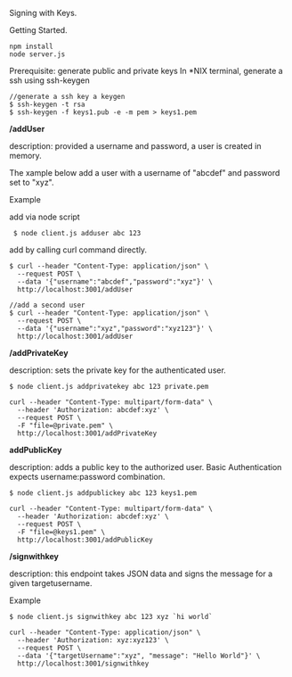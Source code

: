 Signing with Keys.

Getting Started.

```
npm install
node server.js
```

Prerequisite: generate public and private keys 
In *NIX terminal, generate a ssh using ssh-keygen


```code
//generate a ssh key a keygen
$ ssh-keygen -t rsa
$ ssh-keygen -f keys1.pub -e -m pem > keys1.pem
```

**/addUser** 

description:  provided a username and password, a user is created in memory.

The xample below add a user with a username of "abcdef" and password set to "xyz".

Example

add via node script
```code
 $ node client.js adduser abc 123
 ```

add by calling curl command directly.
```code
$ curl --header "Content-Type: application/json" \
  --request POST \
  --data '{"username":"abcdef","password":"xyz"}' \
  http://localhost:3001/addUser

//add a second user
$ curl --header "Content-Type: application/json" \
  --request POST \
  --data '{"username":"xyz","password":"xyz123"}' \
  http://localhost:3001/addUser
```

  
**/addPrivateKey** 

description:  sets the private key for the authenticated user.

```code
$ node client.js addprivatekey abc 123 private.pem  
```
```code
curl --header "Content-Type: multipart/form-data" \
  --header 'Authorization: abcdef:xyz' \
  --request POST \
  -F "file=@private.pem" \
  http://localhost:3001/addPrivateKey

```


**addPublicKey** 

description: adds a public key to the authorized user. Basic Authentication expects username:password combination.

```code
$ node client.js addpublickey abc 123 keys1.pem  
```

```code
curl --header "Content-Type: multipart/form-data" \
  --header 'Authorization: abcdef:xyz' \
  --request POST \
  -F "file=@keys1.pem" \
  http://localhost:3001/addPublicKey
```

**/signwithkey**

description: this endpoint takes JSON data and signs the message for a given targetusername.

Example
```code
$ node client.js signwithkey abc 123 xyz `hi world`
```
```code
curl --header "Content-Type: application/json" \
  --header 'Authorization: xyz:xyz123' \
  --request POST \
  --data '{"targetUsername":"xyz", "message": "Hello World"}' \
  http://localhost:3001/signwithkey
  ```

  


  